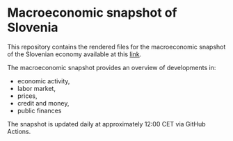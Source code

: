 # Macroeconomic snapshot of Slovenia

This repository contains the rendered files for the macroeconomic snapshot of the Slovenian economy available at this [link](https://gasperploj.github.io/macroeconomic-snapshot-slovenia/).

The macroeconomic snapshot provides an overview of developments in:
* economic activity,
* labor market,
* prices,
* credit and money,
* public finances

The snapshot is updated daily at approximately 12:00 CET via GitHub Actions.
